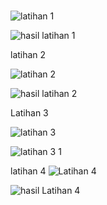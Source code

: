# 
![latihan 1](https://user-images.githubusercontent.com/72840534/98449594-54069e00-2167-11eb-8ad0-c8b00e47b2a2.png)

![hasil latihan 1](https://user-images.githubusercontent.com/72840534/98449605-6ed91280-2167-11eb-8ccc-a8ed06fa3463.png)


latihan 2

![latihan 2](https://user-images.githubusercontent.com/72840534/98449619-89ab8700-2167-11eb-8828-c0641aba3668.png)


![hasil latihan 2](https://user-images.githubusercontent.com/72840534/98449628-9af49380-2167-11eb-9138-5f87fb86f3bf.png)


Latihan 3

![latihan 3](https://user-images.githubusercontent.com/72840534/98449639-ac3da000-2167-11eb-95be-077cb3bb2199.png)


![latihan 3 1](https://user-images.githubusercontent.com/72840534/98449651-bfe90680-2167-11eb-8379-a0010544fe93.png)

latihan 4
![Latihan 4](https://user-images.githubusercontent.com/72840534/98449659-d68f5d80-2167-11eb-8846-dab184bda919.png)


![hasil Latihan 4](https://user-images.githubusercontent.com/72840534/98449668-e27b1f80-2167-11eb-9349-192f886f58f9.png)
